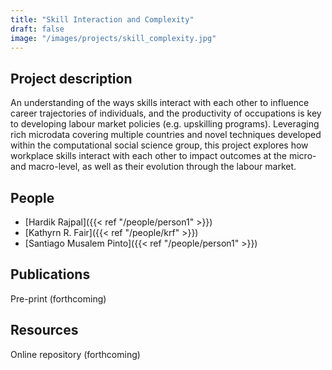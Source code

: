 ```yaml
---
title: "Skill Interaction and Complexity"
draft: false
image: "/images/projects/skill_complexity.jpg"
---
```




## Project description

An understanding of the ways skills interact with each other to influence career trajectories of individuals, and the productivity of occupations is key to developing labour market policies (e.g. upskilling programs). Leveraging rich microdata covering multiple countries and novel techniques developed within the computational social science group, this project explores how workplace skills interact with each other to impact outcomes at the micro- and macro-level, as well as their evolution through the labour market.


## People

* [Hardik Rajpal]({{< ref "/people/person1" >}}) 
* [Kathyrn R. Fair]({{< ref "/people/krf" >}}) 
* [Santiago Musalem Pinto]({{< ref "/people/person1" >}}) 

## Publications

Pre-print (forthcoming)

## Resources

Online repository (forthcoming)
